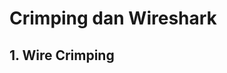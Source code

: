 # Crimping dan Wireshark

## 1. Wire Crimping

<!--stackedit_data:
eyJoaXN0b3J5IjpbLTE5NTEwOTEyMTZdfQ==
-->